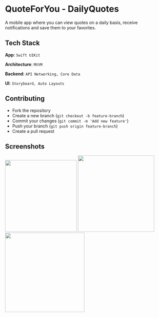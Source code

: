 
# QuoteForYou - DailyQuotes

A mobile app where you can view quotes on a daily basis, receive notifications and save them to your favorites.


## Tech Stack

**App**:  `Swift UIKit`

**Architecture**:  `MVVM`

**Backend**:  `API Networking, Core Data`

**UI**:  `Storyboard, Auto Layouts`


## Contributing

- Fork the repository
- Create a new branch (`git checkout -b feature-branch`)
- Commit your changes (`git commit -m 'Add new feature'`)
- Push your branch (`git push origin feature-branch`)
- Create a pull request


## Screenshots

<img src = "https://github.com/kadiroruc/QuoteForYou-DailyQuotes/assets/92309764/982d1957-9c6f-4574-b536-7918a4f8dc11" width = 235 > 
<img src = "https://github.com/kadiroruc/QuoteForYou-DailyQuotes/assets/92309764/b8e481a9-f0f5-4052-9f76-5f4a53a2abad" width = 250 > 
<img src = "https://github.com/kadiroruc/QuoteForYou-DailyQuotes/assets/92309764/4586ce62-1134-4b7f-a672-f87fc9e41dde" width = 260 > 

